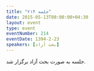 ```yaml
---
title: "جلسه ۲۱۴"
date: 2015-05-13T00:00:00+04:30
layout: event
type: event
eventNumber: 214
eventDate: 1394-2-23
speakers: [بحث آزاد]
---
```

جلسه به صورت بحث آزاد برگزار شد.